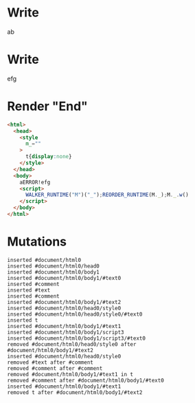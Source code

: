 # Write
  a<!--M_!^a-->b


# Write
  <!--M_!a-->efg<style M_>t{display:none}</style><t c M_=a>ERROR!</t><script>WALKER_RUNTIME("M")("_");REORDER_RUNTIME(M._);M._.w()</script>


# Render "End"
```html
<html>
  <head>
    <style
      m_=""
    >
      t{display:none}
    </style>
  </head>
  <body>
    aERROR!efg
    <script>
      WALKER_RUNTIME("M")("_");REORDER_RUNTIME(M._);M._.w()
    </script>
  </body>
</html>
```

# Mutations
```
inserted #document/html0
inserted #document/html0/head0
inserted #document/html0/body1
inserted #document/html0/body1/#text0
inserted #comment
inserted #text
inserted #comment
inserted #document/html0/body1/#text2
inserted #document/html0/head0/style0
inserted #document/html0/head0/style0/#text0
inserted t
inserted #document/html0/body1/#text1
inserted #document/html0/body1/script3
inserted #document/html0/body1/script3/#text0
removed #document/html0/head0/style0 after #document/html0/body1/#text2
inserted #document/html0/head0/style0
removed #text after #comment
removed #comment after #comment
removed #document/html0/body1/#text1 in t
removed #comment after #document/html0/body1/#text0
inserted #document/html0/body1/#text1
removed t after #document/html0/body1/#text2
```